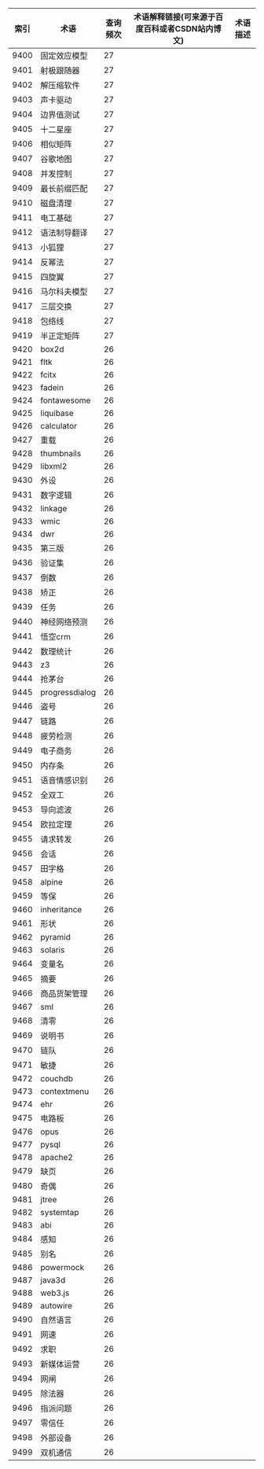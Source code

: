 | 索引   | 术语             | 查询频次 | 术语解释链接(可来源于百度百科或者CSDN站内博文) | 术语描述 |
| ---- | -------------- | ---- | -------------------------- | ---- |
| 9400 | 固定效应模型         | 27   |                            |      |
| 9401 | 射极跟随器          | 27   |                            |      |
| 9402 | 解压缩软件          | 27   |                            |      |
| 9403 | 声卡驱动           | 27   |                            |      |
| 9404 | 边界值测试          | 27   |                            |      |
| 9405 | 十二星座           | 27   |                            |      |
| 9406 | 相似矩阵           | 27   |                            |      |
| 9407 | 谷歌地图           | 27   |                            |      |
| 9408 | 并发控制           | 27   |                            |      |
| 9409 | 最长前缀匹配         | 27   |                            |      |
| 9410 | 磁盘清理           | 27   |                            |      |
| 9411 | 电工基础           | 27   |                            |      |
| 9412 | 语法制导翻译         | 27   |                            |      |
| 9413 | 小狐狸            | 27   |                            |      |
| 9414 | 反幂法            | 27   |                            |      |
| 9415 | 四旋翼            | 27   |                            |      |
| 9416 | 马尔科夫模型         | 27   |                            |      |
| 9417 | 三层交换           | 27   |                            |      |
| 9418 | 包络线            | 27   |                            |      |
| 9419 | 半正定矩阵          | 27   |                            |      |
| 9420 | box2d          | 26   |                            |      |
| 9421 | fltk           | 26   |                            |      |
| 9422 | fcitx          | 26   |                            |      |
| 9423 | fadein         | 26   |                            |      |
| 9424 | fontawesome    | 26   |                            |      |
| 9425 | liquibase      | 26   |                            |      |
| 9426 | calculator     | 26   |                            |      |
| 9427 | 重载             | 26   |                            |      |
| 9428 | thumbnails     | 26   |                            |      |
| 9429 | libxml2        | 26   |                            |      |
| 9430 | 外设             | 26   |                            |      |
| 9431 | 数字逻辑           | 26   |                            |      |
| 9432 | linkage        | 26   |                            |      |
| 9433 | wmic           | 26   |                            |      |
| 9434 | dwr            | 26   |                            |      |
| 9435 | 第三版            | 26   |                            |      |
| 9436 | 验证集            | 26   |                            |      |
| 9437 | 倒数             | 26   |                            |      |
| 9438 | 矫正             | 26   |                            |      |
| 9439 | 任务             | 26   |                            |      |
| 9440 | 神经网络预测         | 26   |                            |      |
| 9441 | 悟空crm          | 26   |                            |      |
| 9442 | 数理统计           | 26   |                            |      |
| 9443 | z3             | 26   |                            |      |
| 9444 | 抢茅台            | 26   |                            |      |
| 9445 | progressdialog | 26   |                            |      |
| 9446 | 盗号             | 26   |                            |      |
| 9447 | 链路             | 26   |                            |      |
| 9448 | 疲劳检测           | 26   |                            |      |
| 9449 | 电子商务           | 26   |                            |      |
| 9450 | 内存条            | 26   |                            |      |
| 9451 | 语音情感识别         | 26   |                            |      |
| 9452 | 全双工            | 26   |                            |      |
| 9453 | 导向滤波           | 26   |                            |      |
| 9454 | 欧拉定理           | 26   |                            |      |
| 9455 | 请求转发           | 26   |                            |      |
| 9456 | 会话             | 26   |                            |      |
| 9457 | 田字格            | 26   |                            |      |
| 9458 | alpine         | 26   |                            |      |
| 9459 | 等保             | 26   |                            |      |
| 9460 | inheritance    | 26   |                            |      |
| 9461 | 形状             | 26   |                            |      |
| 9462 | pyramid        | 26   |                            |      |
| 9463 | solaris        | 26   |                            |      |
| 9464 | 变量名            | 26   |                            |      |
| 9465 | 摘要             | 26   |                            |      |
| 9466 | 商品货架管理         | 26   |                            |      |
| 9467 | sml            | 26   |                            |      |
| 9468 | 清零             | 26   |                            |      |
| 9469 | 说明书            | 26   |                            |      |
| 9470 | 链队             | 26   |                            |      |
| 9471 | 敏捷             | 26   |                            |      |
| 9472 | couchdb        | 26   |                            |      |
| 9473 | contextmenu    | 26   |                            |      |
| 9474 | ehr            | 26   |                            |      |
| 9475 | 电路板            | 26   |                            |      |
| 9476 | opus           | 26   |                            |      |
| 9477 | pysql          | 26   |                            |      |
| 9478 | apache2        | 26   |                            |      |
| 9479 | 缺页             | 26   |                            |      |
| 9480 | 奇偶             | 26   |                            |      |
| 9481 | jtree          | 26   |                            |      |
| 9482 | systemtap      | 26   |                            |      |
| 9483 | abi            | 26   |                            |      |
| 9484 | 感知             | 26   |                            |      |
| 9485 | 别名             | 26   |                            |      |
| 9486 | powermock      | 26   |                            |      |
| 9487 | java3d         | 26   |                            |      |
| 9488 | web3.js        | 26   |                            |      |
| 9489 | autowire       | 26   |                            |      |
| 9490 | 自然语言           | 26   |                            |      |
| 9491 | 网速             | 26   |                            |      |
| 9492 | 求职             | 26   |                            |      |
| 9493 | 新媒体运营          | 26   |                            |      |
| 9494 | 网闸             | 26   |                            |      |
| 9495 | 除法器            | 26   |                            |      |
| 9496 | 指派问题           | 26   |                            |      |
| 9497 | 零信任            | 26   |                            |      |
| 9498 | 外部设备           | 26   |                            |      |
| 9499 | 双机通信           | 26   |                            |      |
